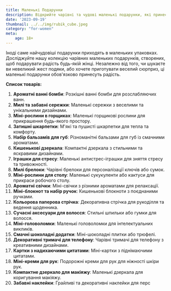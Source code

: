 ```yaml
---
title: Маленькі Подарунки
description: Відкрийте чарівні та чудові маленькі подарунки, які принесуть посмішку на обличчя будь-якій жінці.
date: '2023-09-19'
thumbnail: ../../img/rubik_cube.jpeg
category: "for-women"
meta:
    age: 18+
---
```

Іноді саме найчудовіші подарунки приходять в маленьких упаковках. Досліджуйте нашу колекцію чарівних маленьких подарунків, створених, щоб подарувати радість будь-якій жінці. Незалежно від того, чи шукаєте ви невеликий жест подяки, або хочете приготувати веселий сюрприз, ці маленькі подарунки обов'язково принесуть радість.

**Список товарів:**
1. **Ароматні ванні бомби**: Розкішні ванні бомби для розслабляючих ванн.
2. **Милі та забавні сережки**: Маленькі сережки з веселими та унікальними дизайнами.
3. **Міні-рослини в горщиках**: Маленькі горщикові рослини для прикрашення будь-якого простору.
4. **Затишні шкарпетки**: М'які та пушисті шкарпетки для тепла та комфорту.
5. **Набір бальзамів для губ**: Різноманітні бальзами для губ із смачними ароматами.
6. **Кишенькові дзеркала**: Компактні дзеркала з стильними та яскравими дизайнами.
7. **Іграшки для стресу**: Маленькі антистрес-іграшки для зняття стресу та тривожності.
8. **Милі брелоки**: Чарівні брелоки для персоналізації ключів або сумок.
9. **Міні-рослини для столу**: Маленькі сукукуленти або кактуси для прикраси робочого столу.
10. **Ароматні свічки**: Міні-свічки з різними ароматами для релаксації.
11. **Міні-блокнот та набір ручок**: Кишенькові блокноти з поєднаними ручками.
12. **Кольорова паперова стрічка**: Декоративна стрічка для рукоділля та ведення щоденника.
13. **Сучасні аксесуари для волосся**: Стильні шпильки або гумки для волосся.
14. **Міні-головоломки**: Маленькі головоломки для інтелектуальних викликів.
15. **Смачні шоколадні додатки**: Міні-шоколадні плитки або трюфелі.
16. **Декоративні тримачі для телефону**: Чарівні тримачі для телефону з креативними дизайнами.
17. **Картки з надихаючими цитатами**: Міні-картки з піднімаючими цитатами.
18. **Міні-креми для рук**: Подорожні креми для рук для ніжності шкіри рук.
19. **Компактне дзеркало для макіяжу**: Маленькі дзеркала для коригування макіяжу.
20. **Забавні наклейки**: Грайливі та декоративні наклейки для перс
